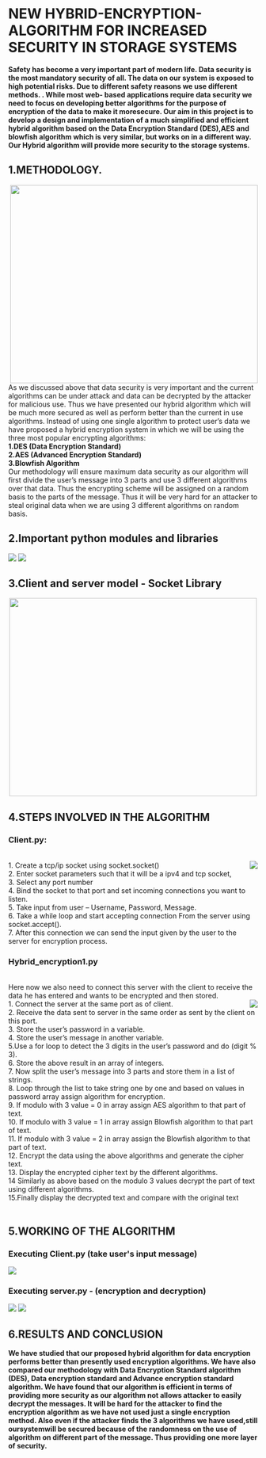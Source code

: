  # NEW HYBRID-ENCRYPTION-ALGORITHM FOR INCREASED SECURITY IN STORAGE SYSTEMS

<p align = "left"><b>Safety has become a very important part of modern life. Data security is the most mandatory security of all. The data on our system is exposed to high potential risks. Due to different safety reasons we use different methods. . While most web- based applications require data security we need to focus on developing better algorithms for the purpose of encryption of the data to make it moresecure. Our aim in this project is to develop a design and implementation of a much simplified and efficient hybrid algorithm based on the Data Encryption Standard (DES),AES and blowfish algorithm which is very similar, but works on in a different way. Our Hybrid algorithm will provide more security to the storage systems.
 </b></p>
 
 
 ## 1.METHODOLOGY.
 <img src = "https://github.com/Hemant1704/NEW-HYBRID-ENCRYPTION-ALGORITHM-FOR-INCREASED-SECURITY/blob/main/images/flow.png" height = 400px width = 500px align = "right"></img>
 
As we discussed above that data security is very important and the current algorithms can be under attack and data can be decrypted by the attacker for malicious use. Thus we have presented our hybrid algorithm which will be much more secured as well as perform better than the current in use algorithms. Instead of using one single algorithm to protect user’s data we have proposed a hybrid encryption system in which we will be using the three most popular encrypting algorithms:<br>
<b>1.DES (Data Encryption Standard)<br>
2.AES (Advanced Encryption Standard)<br>
3.Blowfish Algorithm</b><br>
Our methodology will ensure maximum data security as our algorithm will first divide the user’s message into 3 parts and use 3 different algorithms over that data. Thus the encrypting scheme will be assigned on a random basis to the parts of the message. Thus it will be very hard for an attacker to steal original data when we are using 3 different algorithms on random basis.



## 2.Important python modules and libraries
<img src = "https://github.com/Hemant1704/NEW-HYBRID-ENCRYPTION-ALGORITHM-FOR-INCREASED-SECURITY/blob/main/images/client_modules.JPG">
<img src = "https://github.com/Hemant1704/NEW-HYBRID-ENCRYPTION-ALGORITHM-FOR-INCREASED-SECURITY/blob/main/images/server_modules.JPG">



## 3.Client and server model - Socket Library

<p align = "center"><img src = "https://www.tutorialspoint.com/unix_sockets/images/socket_client_server.gif" height = 400px width = 500px></p>


## 4.STEPS INVOLVED IN THE ALGORITHM

### Client.py:
<br>
<img src = "https://github.com/Hemant1704/NEW-HYBRID-ENCRYPTION-ALGORITHM-FOR-INCREASED-SECURITY/blob/main/images/SERVERIMAGE.JPG" align = "right">
1. Create a tcp/ip socket using socket.socket()
<br>
2. Enter socket parameters such that it will be a ipv4
and tcp socket,
<br>
3. Select any port number
<br>
4. Bind the socket to that port and set incoming
connections you want to listen.
<br>
5. Take input from user – Username, Password,
Message.
<br>
6. Take a while loop and start accepting connection
From the server using socket.accept().
<br>
7. After this connection we can send the input given
by the user to the server for encryption process.

### Hybrid_encryption1.py
<br>
Here now we also need to connect this server with the client to receive the data he has entered and wants to be encrypted and then stored.
<br>
<img src = "https://github.com/Hemant1704/NEW-HYBRID-ENCRYPTION-ALGORITHM-FOR-INCREASED-SECURITY/blob/main/images/TRANSFER.JPG" align = "right">
1. Connect the server at the same port as of client.
<br>
2. Receive the data sent to server in the same order
as sent by the client on this port.
<br>
3. Store the user’s password in a variable.
<br>
4. Store the user’s message in another variable.
<br>
5.Use a for loop to detect the 3 digits in the user’s
password and do (digit % 3).
<br>
6. Store the above result in an array of integers.
<br>
7. Now split the user’s message into 3 parts and
store them in a list of strings.
<br>
8. Loop through the list to take string one by one and
based on values in password array assign algorithm
for encryption.
<br>
9. If modulo with 3 value = 0 in array assign AES
algorithm to that part of text.
<br>
10. If modulo with 3 value = 1 in array assign
Blowfish algorithm to that part of text.
<br>
11. If modulo with 3 value = 2 in array assign the
Blowfish algorithm to that part of text.
<br>
12. Encrypt the data using the above algorithms and
generate the cipher text.
<br>
13. Display the encrypted cipher text by the
different algorithms.
<br>
14 Similarly as above based on the modulo 3 values
decrypt the part of text using different algorithms.
<br>
15.Finally display the decrypted text and compare
with the original text
<br>
<br>

## 5.WORKING OF THE ALGORITHM

### Executing Client.py (take user's input message)
<img src="https://github.com/Hemant1704/NEW-HYBRID-ENCRYPTION-ALGORITHM-FOR-INCREASED-SECURITY/blob/main/images/client.JPG">

### Executing server.py - (encryption and decryption)
<img src="https://github.com/Hemant1704/NEW-HYBRID-ENCRYPTION-ALGORITHM-FOR-INCREASED-SECURITY/blob/main/images/server.JPG">
<img src = "https://github.com/Hemant1704/NEW-HYBRID-ENCRYPTION-ALGORITHM-FOR-INCREASED-SECURITY/blob/main/images/decrypted.JPG">

## 6.RESULTS AND CONCLUSION
<b>We have studied that our proposed hybrid algorithm for data encryption performs better than presently used encryption algorithms. We have also compared our methodology with Data Encryption Standard algorithm (DES), Data encryption standard and Advance encryption standard algorithm. We have found that our algorithm is efficient in terms of providing more security as our algorithm not allows attacker to easily decrypt the messages. It will be hard for the attacker to find the encryption algorithm as we have not used just a single encryption method. Also even if the attacker finds the 3 algorithms we have used,still oursystemwill be secured because of the randomness on the use of algorithm on different part of the message. Thus providing one more layer of security.</b>
